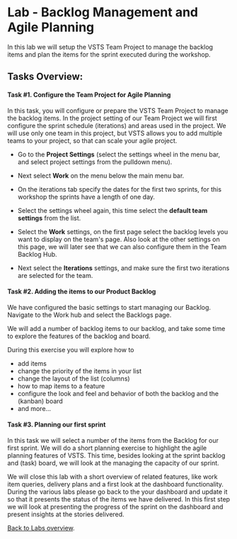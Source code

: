 Lab - Backlog Management and Agile Planning
====================================================================

In this lab we will setup the VSTS Team Project to manage the backlog items and plan the items for the sprint executed during the workshop.

## Tasks Overview: ###

#### Task #1. Configure the Team Project for Agile Planning

In this task, you will configure or prepare the VSTS Team Project to manage the backlog items.
In the project setting of our Team Project we will first configure the sprint schedule (iterations) and areas used in the project.
We will use only one team in this project, but VSTS allows you to add multiple teams to your project, so that can scale your agile project.

- Go to the **Project Settings** (select the settings wheel in the menu bar, and select project settings from the pulldown menu).
- Next select **Work** on the menu below the main menu bar.
- On the iterations tab specify the dates for the first two sprints, for this workshop the sprints have a length of one day.

- Select the settings wheel again, this time select the **default team settings** from the list.
- Select the **Work** settings, on the first page select the backlog levels you want to display on the team's page.
Also look at the other settings on this page, we will later see that we can also configure them in the Team Backlog Hub.

- Next select the **Iterations** settings, and make sure the first two iterations are selected for the team.

#### Task #2. Adding the items to our Product Backlog

We have configured the basic settings to start managing our Backlog. 
Navigate to the Work hub and select the Backlogs page.

We will add a number of backlog items to our backlog, and take some time to explore the features of the backlog and board.


During this exercise you will explore how to 
- add items
- change the priority of the items in your list
- change the layout of the list (columns)
- how to map items to a feature
- configure the look and feel and behavior of both the backlog and the (kanban) board
- and more...

#### Task #3. Planning our first sprint

In this task we will select a number of the items from the Backlog for our first sprint.
We will do a short planning exercise to highlight the agile planning features of VSTS. 
This time, besides looking at the sprint backlog and (task) board, we will look at the managing the capacity of our sprint.

We will close this lab with a short overview of related features, like work item queries, delivery plans and a first look at the dashboard functionality.
During the various labs please go back to the your dashboard and update it so that it presents the status of the items we have delivered.
In this first step we will look at presenting the progress of the sprint on the dashboard and present insights at the stories delivered.

[Back to Labs overview](../../Readme.md).



  
